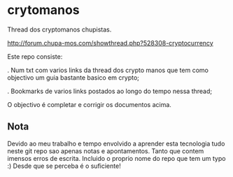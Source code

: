 # crytomanos
Thread dos cryptomanos chupistas.

http://forum.chupa-mos.com/showthread.php?528308-cryptocurrency


Este repo consiste:

  . Num txt com varios links da thread dos crypto manos que tem como objectivo um guia bastante basico em crypto;
  
  . Bookmarks de varios links postados ao longo do tempo nessa thread;
  

O objectivo é completar e corrigir os documentos acima.

## Nota 
  Devido ao meu trabalho e tempo envolvido a aprender esta tecnologia tudo  neste git repo sao apenas notas e apontamentos.
  Tanto que contem imensos erros de escrita.
  Incluido o proprio nome do repo que tem um typo :)
  Desde que se perceba é o suficiente!


